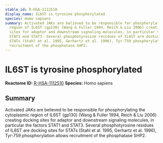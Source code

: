 ```yaml
---
stable_id: R-HSA-1112510
display_name: IL6ST is tyrosine phosphorylated
species: Homo sapiens
summary: Activated JAKs are believed to be responsible for phosphorylating the cytoplasmic
  region of IL6ST (gp130) (Wang & Fuller 1994, Reich & Liu 2006) creating docking
  sites for adaptor and downstream signaling molecules, in particular the factors
  STAT1 and STAT3. Several phosphotyrosine residues of IL6ST are docking sites for
  STATs (Stahl et al. 1995, Gerhartz et al. 1996), Tyr-759 phosphorylation allows
  recruitment of the phosphatase SHP2.
---
```


# IL6ST is tyrosine phosphorylated
**Reactome ID:** [R-HSA-1112510](https://reactome.org/content/detail/R-HSA-1112510)
**Species:** Homo sapiens

## Summary

Activated JAKs are believed to be responsible for phosphorylating the cytoplasmic region of IL6ST (gp130) (Wang & Fuller 1994, Reich & Liu 2006) creating docking sites for adaptor and downstream signaling molecules, in particular the factors STAT1 and STAT3. Several phosphotyrosine residues of IL6ST are docking sites for STATs (Stahl et al. 1995, Gerhartz et al. 1996), Tyr-759 phosphorylation allows recruitment of the phosphatase SHP2.
